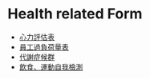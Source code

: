 # Health related Form

- [心力評估表](Framingham_Risk_Score)
- [員工過負荷量表](Questionnaire_Overload)
- [代謝症候群](Metabolic_Syndrome)
- [飲食、運動自我檢測](Eat_Healthy)
